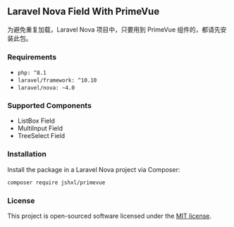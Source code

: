 ## Laravel Nova Field With PrimeVue

为避免重复加载，Laravel Nova 项目中，只要用到 PrimeVue 组件的，都请先安装此包。

### Requirements

- `php: ^8.1`
- `laravel/framework: ^10.10`
- `laravel/nova: ~4.0`

### Supported Components

- ListBox Field
- MultiInput Field
- TreeSelect Field

### Installation

Install the package in a Laravel Nova project via Composer:

```bash
composer require jshxl/primevue
```

### License

This project is open-sourced software licensed under the [MIT license](LICENSE.md).
